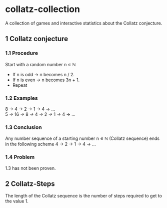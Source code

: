 # collatz-collection
A collection of games and interactive statistics about the Collatz conjecture.

## 1 Collatz conjecture
### 1.1 Procedure
Start with a random number n ∊ ℕ
- If n is odd → n becomes n / 2.
- If n is even → n becomes 3n + 1.
- Repeat

### 1.2 Examples
8 → 4 → 2 → 1 → 4 → ... \
5 → 16 → 8 → 4 → 2 → 1 → 4 → ...


### 1.3 Conclusion
Any number sequence of a starting number n ∊ ℕ (Collatz sequence)
ends in the following scheme 4 → 2 → 1 → 4 → ...

### 1.4 Problem
1.3 has not been proven.

## 2 Collatz-Steps
The length of the Collatz sequence is the number of steps required
to get to the value 1.
